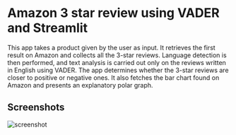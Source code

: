 # Amazon 3 star review using VADER and Streamlit

This app takes a product given by the user as input. It retrieves the first result on Amazon and collects all the 3-star reviews. Language detection is then performed, and text analysis is carried out only on the reviews written in English using VADER. The app determines whether the 3-star reviews are closer to positive or negative ones. It also fetches the bar chart found on Amazon and presents an explanatory polar graph.



## Screenshots

![screenshot](https://user-images.githubusercontent.com/33060274/224989667-d3ed89f2-b0ea-476f-a3c1-776ea76aa866.jpg)

